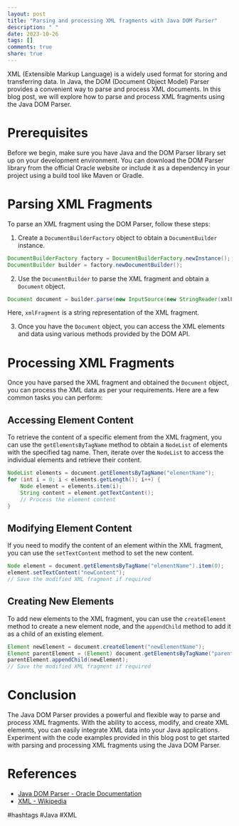 ```yaml
---
layout: post
title: "Parsing and processing XML fragments with Java DOM Parser"
description: " "
date: 2023-10-26
tags: []
comments: true
share: true
---
```

XML (Extensible Markup Language) is a widely used format for storing and transferring data. In Java, the DOM (Document Object Model) Parser provides a convenient way to parse and process XML documents. In this blog post, we will explore how to parse and process XML fragments using the Java DOM Parser.

# Prerequisites
Before we begin, make sure you have Java and the DOM Parser library set up on your development environment. You can download the DOM Parser library from the official Oracle website or include it as a dependency in your project using a build tool like Maven or Gradle.

# Parsing XML Fragments
To parse an XML fragment using the DOM Parser, follow these steps:

1. Create a `DocumentBuilderFactory` object to obtain a `DocumentBuilder` instance.
```java
DocumentBuilderFactory factory = DocumentBuilderFactory.newInstance();
DocumentBuilder builder = factory.newDocumentBuilder();
```

2. Use the `DocumentBuilder` to parse the XML fragment and obtain a `Document` object.
```java
Document document = builder.parse(new InputSource(new StringReader(xmlFragment)));
```
Here, `xmlFragment` is a string representation of the XML fragment.

3. Once you have the `Document` object, you can access the XML elements and data using various methods provided by the DOM API.

# Processing XML Fragments
Once you have parsed the XML fragment and obtained the `Document` object, you can process the XML data as per your requirements. Here are a few common tasks you can perform:

## Accessing Element Content
To retrieve the content of a specific element from the XML fragment, you can use the `getElementsByTagName` method to obtain a `NodeList` of elements with the specified tag name. Then, iterate over the `NodeList` to access the individual elements and retrieve their content.
```java
NodeList elements = document.getElementsByTagName("elementName");
for (int i = 0; i < elements.getLength(); i++) {
    Node element = elements.item(i);
    String content = element.getTextContent();
    // Process the element content
}
```

## Modifying Element Content
If you need to modify the content of an element within the XML fragment, you can use the `setTextContent` method to set the new content.
```java
Node element = document.getElementsByTagName("elementName").item(0);
element.setTextContent("newContent");
// Save the modified XML fragment if required
```

## Creating New Elements
To add new elements to the XML fragment, you can use the `createElement` method to create a new element node, and the `appendChild` method to add it as a child of an existing element.
```java
Element newElement = document.createElement("newElementName");
Element parentElement = (Element) document.getElementsByTagName("parentElementName").item(0);
parentElement.appendChild(newElement);
// Save the modified XML fragment if required
```

# Conclusion
The Java DOM Parser provides a powerful and flexible way to parse and process XML fragments. With the ability to access, modify, and create XML elements, you can easily integrate XML data into your Java applications. Experiment with the code examples provided in this blog post to get started with parsing and processing XML fragments using the Java DOM Parser.

# References
- [Java DOM Parser - Oracle Documentation](https://docs.oracle.com/javase/7/docs/api/javax/xml/parsers/DocumentBuilder.html)
- [XML - Wikipedia](https://en.wikipedia.org/wiki/XML)

#hashtags
#Java #XML
